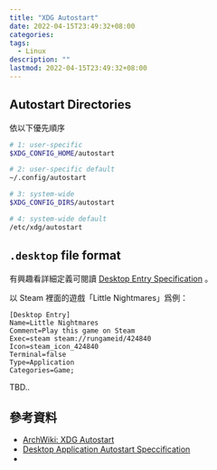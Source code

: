 ```yaml
---
title: "XDG Autostart"
date: 2022-04-15T23:49:32+08:00
categories:
tags:
  - Linux
description: ""
lastmod: 2022-04-15T23:49:32+08:00
---
```


## Autostart Directories

依以下優先順序
```sh
# 1: user-specific
$XDG_CONFIG_HOME/autostart

# 2: user-specific default
~/.config/autostart

# 3: system-wide
$XDG_CONFIG_DIRS/autostart

# 4: system-wide default
/etc/xdg/autostart
```


## `.desktop` file format

有興趣看詳細定義可閱讀 [Desktop Entry Specification](https://specifications.freedesktop.org/desktop-entry-spec/latest/) 。

以 Steam 裡面的遊戲「Little Nightmares」爲例：

```desktop
[Desktop Entry]
Name=Little Nightmares
Comment=Play this game on Steam
Exec=steam steam://rungameid/424840
Icon=steam_icon_424840
Terminal=false
Type=Application
Categories=Game;
```

TBD..


## 參考資料

- [ArchWiki: XDG Autostart](https://wiki.archlinux.org/title/XDG_Autostart)
- [Desktop Application Autostart Speccification](https://specifications.freedesktop.org/autostart-spec/autostart-spec-latest.html)
- 

